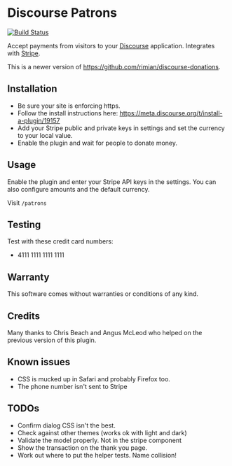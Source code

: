 # Discourse Patrons

[![Build Status](https://travis-ci.org/rimian/discourse-patrons.svg?branch=master)](https://travis-ci.org/rimian/discourse-patrons)

Accept payments from visitors to your [Discourse](https://www.discourse.org/) application. Integrates with [Stripe](https://stripe.com).

This is a newer version of https://github.com/rimian/discourse-donations.

## Installation

* Be sure your site is enforcing https.
* Follow the install instructions here: https://meta.discourse.org/t/install-a-plugin/19157
* Add your Stripe public and private keys in settings and set the currency to your local value.
* Enable the plugin and wait for people to donate money.

## Usage

Enable the plugin and enter your Stripe API keys in the settings. You can also configure amounts and the default currency.

Visit `/patrons`

## Testing

Test with these credit card numbers:

* 4111 1111 1111 1111

## Warranty

This software comes without warranties or conditions of any kind.

## Credits

Many thanks to Chris Beach and Angus McLeod who helped on the previous version of this plugin.

## Known issues

* CSS is mucked up in Safari and probably Firefox too.
* The phone number isn't sent to Stripe

## TODOs

* Confirm dialog CSS isn't the best.
* Check against other themes (works ok with light and dark)
* Validate the model properly. Not in the stripe component
* Show the transaction on the thank you page.
* Work out where to put the helper tests. Name collision!
